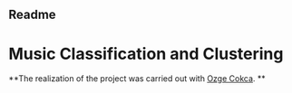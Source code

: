 ## Readme 
# Music Classification and Clustering

**The realization of the project was carried out with  [Ozge Cokca](https://github.com/ozgecokca/). **


